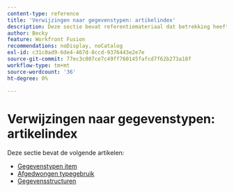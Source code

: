 ```yaml
---
content-type: reference
title: 'Verwijzingen naar gegevenstypen: artikelindex'
description: Deze sectie bevat referentiemateriaal dat betrekking heeft op gegevenstypen in Adobe Workfront Fusion.
author: Becky
feature: Workfront Fusion
recommendations: noDisplay, noCatalog
exl-id: c31c0ad9-6de4-467d-8ccd-9376443e2e7e
source-git-commit: 77ec3c007ce7c49ff760145fafcd7f62b273a18f
workflow-type: tm+mt
source-wordcount: '36'
ht-degree: 0%

---
```


# Verwijzingen naar gegevenstypen: artikelindex

Deze sectie bevat de volgende artikelen:

* [Gegevenstypen item](/help/workfront-fusion/references/mapping-panel/data-types/item-data-types.md)
* [Afgedwongen typegebruik](/help/workfront-fusion/references/mapping-panel/data-types/type-coercion.md)
* [Gegevensstructuren](/help/workfront-fusion/references/mapping-panel/data-types/data-structures.md)
